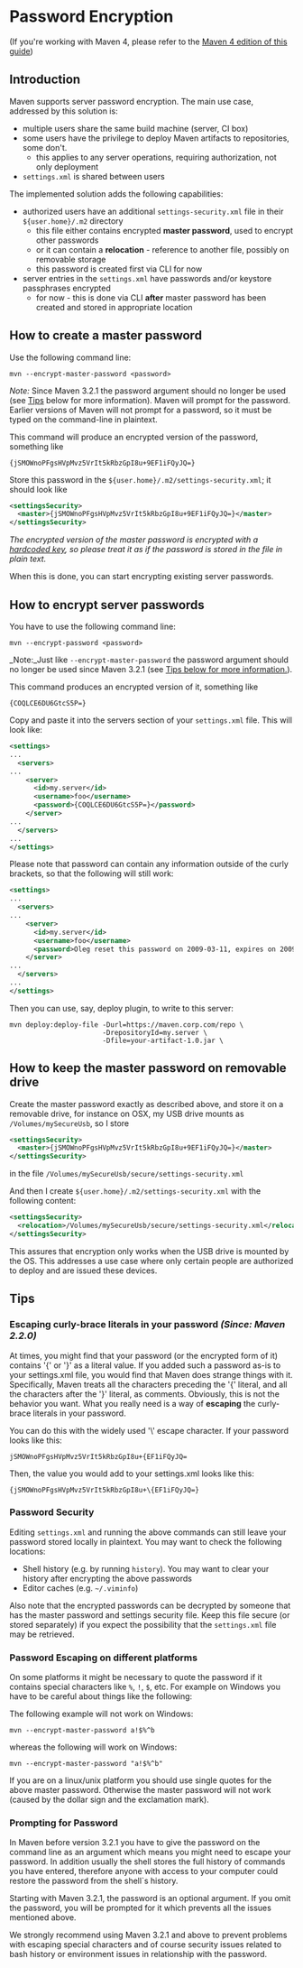 <!--
Licensed to the Apache Software Foundation (ASF) under one
or more contributor license agreements.  See the NOTICE file
distributed with this work for additional information
regarding copyright ownership.  The ASF licenses this file
to you under the Apache License, Version 2.0 (the
"License"); you may not use this file except in compliance
with the License.  You may obtain a copy of the License at

http://www.apache.org/licenses/LICENSE-2.0

Unless required by applicable law or agreed to in writing,
software distributed under the License is distributed on an
"AS IS" BASIS, WITHOUT WARRANTIES OR CONDITIONS OF ANY
KIND, either express or implied.  See the License for the
specific language governing permissions and limitations
under the License.
-->

# <a id="Password_Encryption"></a>Password Encryption

(If you're working with Maven 4, please refer to the [Maven 4 edition of this guide](./guide-encryption-4.html))

<!-- MACRO{toc|section=0|fromDepth=2|toDepth=3} -->

## Introduction

Maven supports server password encryption. The main use case, addressed by this solution is:

- multiple users share the same build machine (server, CI box)
- some users have the privilege to deploy Maven artifacts to repositories, some don't.
  - this applies to any server operations, requiring authorization, not only deployment
- `settings.xml` is shared between users

The implemented solution adds the following capabilities:

- authorized users have an additional `settings-security.xml` file in their `${user.home}/.m2` directory
  - this file either contains encrypted **master password**, used to encrypt other passwords
  - or it can contain a **relocation** - reference to another file, possibly on removable storage
  - this password is created first via CLI for now
- server entries in the `settings.xml` have passwords and/or keystore passphrases encrypted
  - for now - this is done via CLI **after** master password has been created and stored in appropriate location

## How to create a master password

Use the following command line:

```
mvn --encrypt-master-password <password>
```

_Note:_ Since Maven 3.2.1 the password argument should no longer be used (see [Tips](#Tips) below for more information). Maven will prompt for the password. Earlier versions of Maven will not prompt for a password, so it must be typed on the command-line in plaintext.

This command will produce an encrypted version of the password, something like

```
{jSMOWnoPFgsHVpMvz5VrIt5kRbzGpI8u+9EF1iFQyJQ=}
```

Store this password in the `${user.home}/.m2/settings-security.xml`; it should look like

```xml
<settingsSecurity>
  <master>{jSMOWnoPFgsHVpMvz5VrIt5kRbzGpI8u+9EF1iFQyJQ=}</master>
</settingsSecurity>
```

_The encrypted version of the master password is encrypted with a [hardcoded key](https://github.com/apache/maven/blob/fe25a2627c1dafeb44188dad9f45dfd5fe965a98/maven-embedder/src/main/java/org/apache/maven/cli/MavenCli.java#L856), so please treat it as if the password is stored in the file in plain text._

When this is done, you can start encrypting existing server passwords.

## How to encrypt server passwords

You have to use the following command line:

```
mvn --encrypt-password <password>
```

_Note:_Just like `--encrypt-master-password` the password argument should no longer be used since Maven 3.2.1 (see [Tips below for more information.](#Tips)).

This command produces an encrypted version of it, something like

```
{COQLCE6DU6GtcS5P=}
```

Copy and paste it into the servers section of your `settings.xml` file. This will look like:

```xml
<settings>
...
  <servers>
...
    <server>
      <id>my.server</id>
      <username>foo</username>
      <password>{COQLCE6DU6GtcS5P=}</password>
    </server>
...
  </servers>
...
</settings>
```

Please note that password can contain any information outside of the curly brackets, so that the following will still work:

```xml
<settings>
...
  <servers>
...
    <server>
      <id>my.server</id>
      <username>foo</username>
      <password>Oleg reset this password on 2009-03-11, expires on 2009-04-11 {COQLCE6DU6GtcS5P=}</password>
    </server>
...
  </servers>
...
</settings>
```

Then you can use, say, deploy plugin, to write to this server:

```
mvn deploy:deploy-file -Durl=https://maven.corp.com/repo \
                       -DrepositoryId=my.server \
                       -Dfile=your-artifact-1.0.jar \
```

## How to keep the master password on removable drive

Create the master password exactly as described above, and store it on a removable drive, for instance on OSX, my USB drive mounts as `/Volumes/mySecureUsb`, so I store

```xml
<settingsSecurity>
  <master>{jSMOWnoPFgsHVpMvz5VrIt5kRbzGpI8u+9EF1iFQyJQ=}</master>
</settingsSecurity>
```

in the file `/Volumes/mySecureUsb/secure/settings-security.xml`

And then I create `${user.home}/.m2/settings-security.xml` with the following content:

```xml
<settingsSecurity>
  <relocation>/Volumes/mySecureUsb/secure/settings-security.xml</relocation>
</settingsSecurity>
```

This assures that encryption only works when the USB drive is mounted by the OS. This addresses a use case where only certain people are authorized to deploy and are issued these devices.

## Tips

### Escaping curly-brace literals in your password _(Since: Maven 2.2.0)_

At times, you might find that your password (or the encrypted form of it) contains '{' or '}' as a literal value. If you added such a password as-is to your settings.xml file, you would find that Maven does strange things with it. Specifically, Maven treats all the characters preceding the '{' literal, and all the characters after the '}' literal, as comments. Obviously, this is not the behavior you want. What you really need is a way of **escaping** the curly-brace literals in your password.

You can do this with the widely used '\\' escape character. If your password looks like this:

```
jSMOWnoPFgsHVpMvz5VrIt5kRbzGpI8u+{EF1iFQyJQ=
```

Then, the value you would add to your settings.xml looks like this:

```
{jSMOWnoPFgsHVpMvz5VrIt5kRbzGpI8u+\{EF1iFQyJQ=}
```

### Password Security

Editing `settings.xml` and running the above commands can still leave your password stored locally in plaintext. You may want to check the following locations:

- Shell history (e.g. by running `history`). You may want to clear your history after encrypting the above passwords
- Editor caches (e.g. `~/.viminfo`)

Also note that the encrypted passwords can be decrypted by someone that has the master password and settings security file. Keep this file secure (or stored separately) if you expect the possibility that the `settings.xml` file may be retrieved.

### Password Escaping on different platforms

On some platforms it might be necessary to quote the password if it contains special characters like `%`, `!`, `$`, etc. For example on Windows you have to be careful about things like the following:

The following example will not work on Windows:

```
mvn --encrypt-master-password a!$%^b
```

whereas the following will work on Windows:

```
mvn --encrypt-master-password "a!$%^b"
```

If you are on a linux/unix platform you should use single quotes for the above master password. Otherwise the master password will not work (caused by the dollar sign and the exclamation mark).

### Prompting for Password

In Maven before version 3.2.1 you have to give the password on the command line as an argument which means you might need to escape your password. In addition usually the shell stores the full history of commands you have entered, therefore anyone with access to your computer could restore the password from the shell\`s history.

Starting with Maven 3.2.1, the password is an optional argument. If you omit the password, you will be prompted for it which prevents all the issues mentioned above.

We strongly recommend using Maven 3.2.1 and above to prevent problems with escaping special characters and of course security issues related to bash history or environment issues in relationship with the password.
